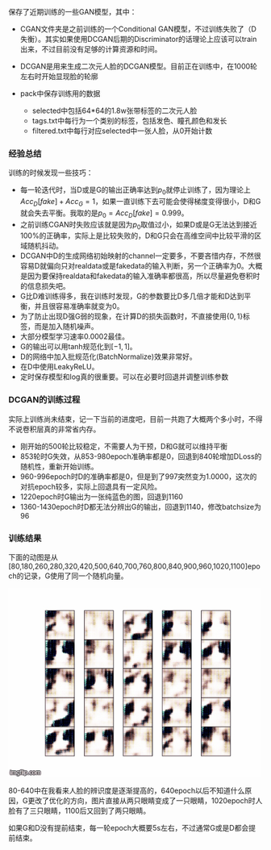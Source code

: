 保存了近期训练的一些GAN模型，其中：

- CGAN文件夹是之前训练的一个Conditional GAN模型，不过训练失败了（D失衡）。其实如果使用DCGAN后期的Discriminator的话理论上应该可以train出来，不过目前没有足够的计算资源和时间。
- DCGAN是用来生成二次元人脸的DCGAN模型。目前正在训练中，在1000轮左右时开始显现脸的轮廓

- pack中保存训练用的数据
  - selected中包括64\*64的1.8w张带标签的二次元人脸
  - tags.txt中每行为一个类别的标签，包括发色、瞳孔颜色和发长
  - filtered.txt中每行对应selected中一张人脸，从0开始计数

### 经验总结

训练的时候发现一些技巧：

- 每一轮迭代时，当D或是G的输出正确率达到$p_0$就停止训练了，因为理论上$Acc_D[fake]+Acc_G=1$，如果一直训练下去可能会使得梯度变得很小，D和G就会失去平衡。我取的是$p_0=Acc_D[fake]=0.999$。
- 之前训练CGAN时失败应该就是因为$p_0$取值过小，如果D或是G无法达到接近100%的正确率，实际上是比较失败的，D和G只会在高维空间中比较平滑的区域随机抖动。
- DCGAN中D的生成网络初始映射的channel一定要多，不要吝惜内存，不然很容易D就偏向只对realdata或是fakedata的输入判断，另一个正确率为0。大概是因为要保持realdata和fakedata的输入准确率都很高，所以尽量避免卷积时的信息损失吧。
- G比D难训练得多，我在训练时发现，G的参数要比D多几倍才能和D达到平衡，并且很容易准确率就变为0。
- 为了防止出现D强G弱的现象，在计算D的损失函数时，不直接使用$\{0,1\}​$标签，而是加入随机噪声。
- 大部分模型学习速率0.0002最佳。
- G的输出可以用tanh规范化到$[-1,1]$。
- D的网络中加入批规范化(BatchNormalize)效果非常好。
- 在D中使用LeakyReLU。
- 定时保存模型和log真的很重要。可以在必要时回退并调整训练参数

### DCGAN的训练过程

实际上训练尚未结束，记一下当前的进度吧，目前一共跑了大概两个多小时，不得不说卷积层真的非常省内存。

- 刚开始的500轮比较稳定，不需要人为干预，D和G就可以维持平衡
- 853轮时G失效，从853-980epoch准确率都是0，回退到840轮增加DLoss的随机性，重新开始训练。
- 960-996epoch时D的准确率都是0，但是到了997突然变为1.0000，这次的对抗epoch较多，实际上回退具有一定风险。
- 1220epoch时G输出为一张纯蓝色的图，回退到1160
- 1360-1430epoch时D都无法分辨出G的输出，回退到1140，修改batchsize为96

### 训练结果

下面的动图是从[80,180,260,280,320,420,500,640,700,760,800,840,900,960,1020,1100]epoch的记录，G使用了同一个随机向量。

![80to800](https://github.com/lengjiayi/GAN_Models/blob/master/DCGAN.gif)

80-640中在我看来人脸的辨识度是逐渐提高的，640epoch以后不知道什么原因，G更改了优化的方向，图片直接从两只眼睛变成了一只眼睛，1020epoch时人脸有了三只眼睛，1100后又回到了两只眼睛。

如果G和D没有提前结束，每一轮epoch大概要5s左右，不过通常G或是D都会提前结束。
